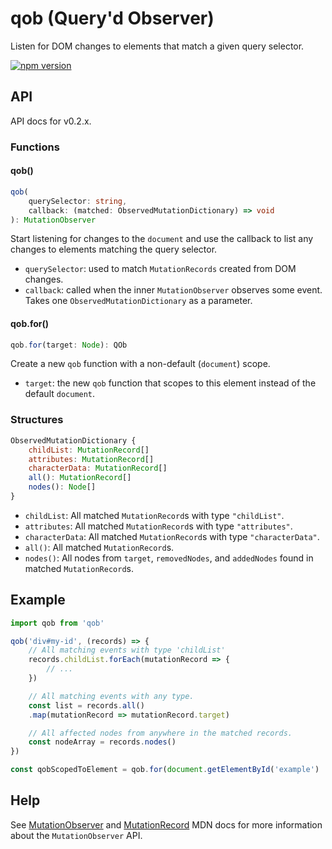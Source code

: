 # qob (Query'd Observer)
Listen for DOM changes to elements that match a given query selector.

[![npm version](https://img.shields.io/npm/v/qob.svg?style=flat)](https://npmjs.org/package/qob "View this project on npm")

## API
API docs for v0.2.x.

### Functions

#### qob()
```ts
qob(
    querySelector: string, 
    callback: (matched: ObservedMutationDictionary) => void
): MutationObserver
```
Start listening for changes to the `document` and use the callback to list any changes to elements matching the query selector.  
 - `querySelector`: used to match `MutationRecords` created from DOM changes.
 - `callback`: called when the inner `MutationObserver` observes some event. Takes one `ObservedMutationDictionary` as a parameter.  

#### qob.for()
```ts
qob.for(target: Node): QOb
```
Create a new `qob` function with a non-default (`document`) scope.  
 - `target`: the new `qob` function that scopes to this element instead of the default `document`.


### Structures
```js
ObservedMutationDictionary {
    childList: MutationRecord[]
    attributes: MutationRecord[]
    characterData: MutationRecord[]
    all(): MutationRecord[]
    nodes(): Node[] 
}
```
 - `childList`: All matched `MutationRecord`s with type `"childList"`.
 - `attributes`: All matched `MutationRecord`s with type `"attributes"`.
 - `characterData`: All matched `MutationRecord`s with type `"characterData"`.
 - `all()`: All matched `MutationRecord`s.
 - `nodes()`: All nodes from `target`, `removedNodes`, and `addedNodes` found in matched `MutationRecord`s.

## Example
```js
import qob from 'qob'

qob('div#my-id', (records) => {
    // All matching events with type 'childList'
    records.childList.forEach(mutationRecord => {
        // ...
    })

    // All matching events with any type.
    const list = records.all()
    .map(mutationRecord => mutationRecord.target)

    // All affected nodes from anywhere in the matched records.
    const nodeArray = records.nodes()
})

const qobScopedToElement = qob.for(document.getElementById('example') || document)
```

## Help
See [MutationObserver](https://developer.mozilla.org/en-US/docs/Web/API/MutationObserver) and [MutationRecord](https://developer.mozilla.org/en-US/docs/Web/API/MutationRecord) MDN docs for more information about the `MutationObserver` API.